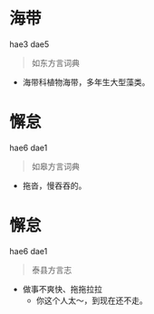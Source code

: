 # 海带
hae3 dae5
> 如东方言词典
- 海带科植物海带，多年生大型藻类。

# 懈怠
hae6 dae1
> 如皋方言词典
- 拖沓，慢吞吞的。

# 懈怠
hae6 dae1
> 泰县方言志
- 做事不爽快、拖拖拉拉
  - 你这个人太～，到现在还不走。
